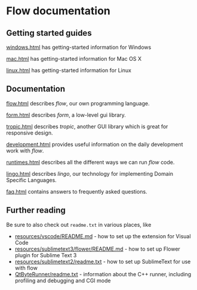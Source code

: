 # Flow documentation

## Getting started guides

[windows.html](windows.html) has getting-started information for Windows

[mac.html](mac.html) has getting-started information for Mac OS X

[linux.html](linux.html) has getting-started information for Linux

## Documentation

[flow.html](flow.html) describes *flow*, our own programming language.

[form.html](form.html) describes *form*, a low-level gui library.

[tropic.html](tropic.html) describes *tropic*, another GUI library which is great for responsive design.

[development.html](development.html) provides useful information on the daily development work with *flow*.

[runtimes.html](runtimes.html) describes all the different ways we can run *flow* code.

[lingo.html](lingo.html) describes *lingo*, our technology for implementing Domain Specific Languages.

[faq.html](faq.html) contains answers to frequently asked questions.


## Further reading

Be sure to also check out `readme.txt` in various places, like

* [resources/vscode/README.md](../resources/vscode/README.md) - how to set up the extension for Visual Code
* [resources/sublimetext3/flower/README.md](../resources/sublimetext3/flower/README.md) - how to set up Flower plugin for Sublime Text 3
* [resources/sublimetext2/readme.txt](../resources/sublimetext2/readme.txt) - how to set up SublimeText for use with flow
* [QtByteRunner/readme.txt](../QtByteRunner/readme.txt) - information about the C++ runner, including profiling and debugging and CGI mode
